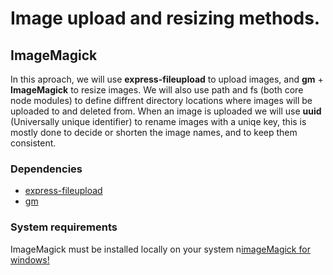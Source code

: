 # Image upload and resizing methods.

## ImageMagick
In this aproach, we will use **express-fileupload** to upload images, and **gm** + **ImageMagick** to resize images. 
We will also use path and fs (both core node modules) to define diffrent directory locations where images will be uploaded to and deleted from. When an image is uploaded we will use **uuid** (Universally unique identifier) to rename images with a uniqe key, this is mostly done to decide or shorten the image names, and to keep them consistent.    

### Dependencies
* [express-fileupload](https://www.npmjs.com/package/express-fileupload)
* [gm](https://www.npmjs.com/package/gm) 

### System requirements
ImageMagick must be installed locally on your system n[imageMagick for windows!](https://www.imagemagick.org/script/download.php#windows) 
